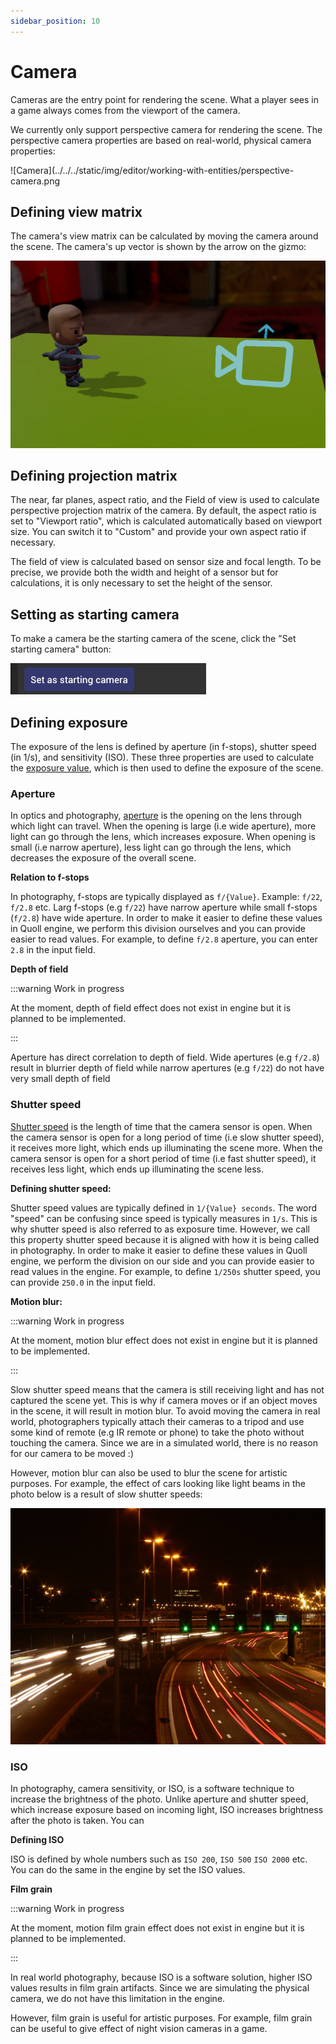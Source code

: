```yaml
---
sidebar_position: 10
---
```


# Camera

Cameras are the entry point for rendering the scene. What a player sees in a game always comes from the viewport of the camera.

We currently only support perspective camera for rendering the scene. The perspective camera properties are based on real-world, physical camera properties:

![Camera](../../../static/img/editor/working-with-entities/perspective-camera.png

## Defining view matrix

The camera's view matrix can be calculated by moving the camera around the scene. The camera's up vector is shown by the arrow on the gizmo:

![Camera gizmo up vector](../../../static/img/editor/working-with-entities/camera-gizmo-up-vector.png)

## Defining projection matrix

The near, far planes, aspect ratio, and the Field of view is used to calculate perspective projection matrix of the camera. By default, the aspect ratio is set to "Viewport ratio", which is calculated automatically based on viewport size. You can switch it to "Custom" and provide your own aspect ratio if necessary.

The field of view is calculated based on sensor size and focal length. To be precise, we provide both the width and height of a sensor but for calculations, it is only necessary to set the height of the sensor.

## Setting as starting camera

To make a camera be the starting camera of the scene, click the "Set starting camera" button:

![Set as starting camera](../../../static/img/editor/working-with-entities/camera-set-as-starting-camera.png)

## Defining exposure

The exposure of the lens is defined by aperture (in f-stops), shutter speed (in 1/s), and sensitivity (ISO). These three properties are used to calculate the [exposure value](https://en.wikipedia.org/wiki/Exposure_value), which is then used to define the exposure of the scene.

### Aperture

In optics and photography, [aperture](https://en.wikipedia.org/wiki/Aperture) is the opening on the lens through which light can travel. When the opening is large (i.e wide aperture), more light can go through the lens, which increases exposure. When opening is small (i.e narrow aperture), less light can go through the lens, which decreases the exposure of the overall scene.

**Relation to f-stops**

In photography, f-stops are typically displayed as `f/{Value}`. Example: `f/22`, `f/2.8` etc. Larg f-stops (e.g `f/22`) have narrow aperture while small f-stops (`f/2.8`) have wide aperture. In order to make it easier to define these values in Quoll engine, we perform this division ourselves and you can provide easier to read values. For example, to define `f/2.8` aperture, you can enter `2.8` in the input field.

**Depth of field**

:::warning Work in progress

At the moment, depth of field effect does not exist in engine but it is planned to be implemented.

:::

Aperture has direct correlation to depth of field. Wide apertures (e.g `f/2.8`) result in blurrier depth of field while narrow apertures (e.g `f/22`) do not have very small depth of field

### Shutter speed

[Shutter speed](https://en.wikipedia.org/wiki/Shutter_speed) is the length of time that the camera sensor is open. When the camera sensor is open for a long period of time (i.e slow shutter speed), it receives more light, which ends up illuminating the scene more. When the camera sensor is open for a short period of time (i.e fast shutter speed), it receives less light, which ends up illuminating the scene less.

**Defining shutter speed:**

Shutter speed values are typically defined in `1/{Value} seconds`. The word "speed" can be confusing since speed is typically measures in `1/s`. This is why shutter speed is also referred to as exposure time. However, we call this property shutter speed because it is aligned with how it is being called in photography. In order to make it easier to define these values in Quoll engine, we perform the division on our side and you can provide easier to read values in the engine. For example, to define `1/250s` shutter speed, you can provide `250.0` in the input field.

**Motion blur:**

:::warning Work in progress

At the moment, motion blur effect does not exist in engine but it is planned to be implemented.

:::

Slow shutter speed means that the camera is still receiving light and has not captured the scene yet. This is why if camera moves or if an object moves in the scene, it will result in motion blur. To avoid moving the camera in real world, photographers typically attach their cameras to a tripod and use some kind of remote (e.g IR remote or phone) to take the photo without touching the camera. Since we are in a simulated world, there is no reason for our camera to be moved :)

However, motion blur can also be used to blur the scene for artistic purposes. For example, the effect of cars looking like light beams in the photo below is a result of slow shutter speeds:

![Shutter speed example](../../../static/img/editor/working-with-entities/shutter-speed-example.png)

### ISO

In photography, camera sensitivity, or ISO, is a software technique to increase the brightness of the photo. Unlike aperture and shutter speed, which increase exposure based on incoming light, ISO increases brightness after the photo is taken. You can

**Defining ISO**

ISO is defined by whole numbers such as `ISO 200`, `ISO 500` `ISO 2000` etc. You can do the same in the engine by set the ISO values.

**Film grain**

:::warning Work in progress

At the moment, motion film grain effect does not exist in engine but it is planned to be implemented.

:::

In real world photography, because ISO is a software solution, higher ISO values results in film grain artifacts. Since we are simulating the physical camera, we do not have this limitation in the engine.

However, film grain is useful for artistic purposes. For example, film grain can be useful to give effect of night vision cameras in a game.
